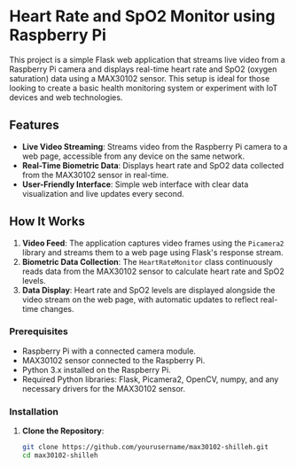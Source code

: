 # Heart Rate and SpO2 Monitor using Raspberry Pi

This project is a simple Flask web application that streams live video from a Raspberry Pi camera and displays real-time heart rate and SpO2 (oxygen saturation) data using a MAX30102 sensor. This setup is ideal for those looking to create a basic health monitoring system or experiment with IoT devices and web technologies.

## Features

- **Live Video Streaming**: Streams video from the Raspberry Pi camera to a web page, accessible from any device on the same network.
- **Real-Time Biometric Data**: Displays heart rate and SpO2 data collected from the MAX30102 sensor in real-time.
- **User-Friendly Interface**: Simple web interface with clear data visualization and live updates every second.

## How It Works

1. **Video Feed**: The application captures video frames using the `Picamera2` library and streams them to a web page using Flask's response stream.
2. **Biometric Data Collection**: The `HeartRateMonitor` class continuously reads data from the MAX30102 sensor to calculate heart rate and SpO2 levels.
3. **Data Display**: Heart rate and SpO2 levels are displayed alongside the video stream on the web page, with automatic updates to reflect real-time changes.

### Prerequisites

- Raspberry Pi with a connected camera module.
- MAX30102 sensor connected to the Raspberry Pi.
- Python 3.x installed on the Raspberry Pi.
- Required Python libraries: Flask, Picamera2, OpenCV, numpy, and any necessary drivers for the MAX30102 sensor.

### Installation

1. **Clone the Repository**:
   ```bash
   git clone https://github.com/yourusername/max30102-shilleh.git
   cd max30102-shilleh
   ```
